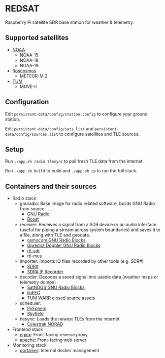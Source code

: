 # REDSAT
Raspberry Pi satellite SDR base station for weather &amp; telemetry.

## Supported satellites
- [NOAA](https://www.ospo.noaa.gov/Operations/POES/status.html)
    - NOAA-15
    - NOAA-18
    - NOAA-19
- [Roscosmos](https://nssdc.gsfc.nasa.gov/nmc/spacecraft/display.action?id=2014-037A)
    - METEOR-M 2
- [TUM](https://www.move2space.de/MOVE-II/)
    - MOVE-II

## Configuration
Edit ```persistent-data/config/station.config``` to configure your ground station.

Edit ```persistent-data/config/sats.list``` and ```persistent-data/config/sources.list``` to configure satellites and TLE sources.

## Setup
Run ```./app.sh radio tlesync``` to pull fresh TLE data from the internet.

Run ```./app.sh build``` to build and ```./app.sh up``` to run the full stack.

## Containers and their sources
- Radio stack
    - gnuradio: Base image for radio related software, builds GNU Radio from source.
        - [GNU Radio](https://www.gnuradio.org/)
        - [Boost](https://www.boost.org/)
    - receiver: Receives a signal from a SDR device or an audio interface (useful for piping a stream across system boundaries) and saves it to a file, along with TLE and geodata.
        - [osmocom GNU Radio Blocks](https://osmocom.org/projects/gr-osmosdr/wiki)
        - [Gpredict Doppler GNU Radio Blocks](https://github.com/wnagele/gr-gpredict-doppler)
        - [rtl-sdr](https://git.osmocom.org/rtl-sdr)
        - [rtl-mus](https://github.com/simonyiszk/rtl_mus)
    - importer: Imports IQ files recorded by other tools (e.g. SDR#)
        - [SDR#](https://airspy.com/download/)
        - [SDR# IF Recorder](http://www.rtl-sdr.ru/page/dobavlen-novyj-plagin-if-recorder)
    - decoder: Decodes a saved signal into usable data (weather maps or telemetry dumps)
        - [SatNOGS GNU Radio Blocks](https://gitlab.com/librespacefoundation/satnogs)
        - [libFEC](https://github.com/quiet/libfec)
        - [TUM WARR](https://www.warr.de/de/) closed source assets
    - scheduler:
        - [PyEphem](https://rhodesmill.org/pyephem/)
        - [Skyfield](https://rhodesmill.org/skyfield/)
    - tlesync: Loads the newest TLEs from the internet
        - [Celestrak NORAD](https://www.celestrak.com)
- Frontend stack
    - [nginx](https://www.nginx.com/): Front-facing reverse proxy
    - [apache](https://httpd.apache.org/): Front-facing web server
- Monitoring stack
    - [portainer](https://www.portainer.io/): Internal docker management
